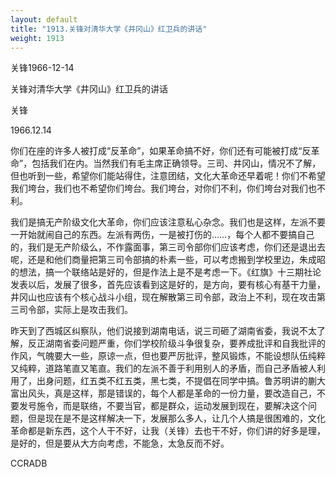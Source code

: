 ```yaml
---
layout: default
title: "1913.关锋对清华大学《井冈山》红卫兵的讲话"
weight: 1913
---
```


关锋1966-12-14

关锋对清华大学《井冈山》红卫兵的讲话

关锋

1966.12.14

你们在座的许多人被打成“反革命”，如果革命搞不好，你们还有可能被打成“反革命”，包括我们在内。当然我们有毛主席正确领导。三司、井冈山，情况不了解，但也听到一些，希望你们能站得住，注意团结，文化大革命还早着呢！你们不希望我们垮台，我们也不希望你们垮台。我们垮台，对你们不利，你们垮台对我们也不利。

我们是搞无产阶级文化大革命，你们应该注意私心杂念。我们也是这样，左派不要一开始就闹自己的东西。左派有两伤，一是被打伤的……，每个人都不要搞自己的，我们是无产阶级么，不作露面事，第三司令部你们应该考虑，你们还是退出去呢，还是和他们商量把第三司令部搞的朴素一些，可以考虑搬到学校里边，朱成昭的想法，搞一个联络站是好的，但是作法上是不是考虑一下。《红旗》十三期社论发表以后，发展了很多，首先应该看到这是好的，是方向，要有核心有基干力量，井冈山也应该有个核心战斗小组，现在解散第三司令部，政治上不利，现在攻击第三司令部，实际上是攻击我们。

昨天到了西城区纠察队，他们说接到湖南电话，说三司砸了湖南省委，我说不太了解，反正湖南省委问题严重，你们学校阶级斗争很复杂，要养成批评和自我批评的作风，气魄要大一些，原谅一点，但也要严厉批评，整风锻炼，不能设想队伍纯粹又纯粹，道路笔直又笔直。我们的左派不善于利用别人的矛盾，而自己矛盾被人利用了，出身问题，红五类不红五类，黑七类，不提倡在同学中搞。鲁苏明讲的蒯大富出风头，真是这样，那是错误的，每个人都是革命的一份力量，要改造自己，不要发号施令，而是联络，不要当官，都是群众，运动发展到现在，要解决这个问题，但是现在是不是这样解决一下，发展那么多人，让几个人搞是很困难的，文化革命都是新东西，这个人干不好，让我（关锋）去也干不好，你们讲的好多是理，是好的，但是要从大方向考虑，不能急，太急反而不好。

CCRADB

